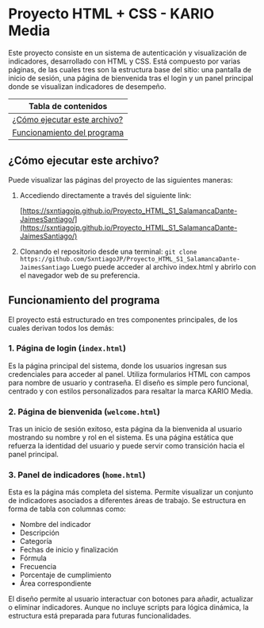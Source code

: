
# Proyecto HTML + CSS - KARIO Media

Este proyecto consiste en un sistema de autenticación y visualización de indicadores, desarrollado con HTML y CSS. Está compuesto por varias páginas, de las cuales tres son la estructura base del sitio: una pantalla de inicio de sesión, una página de bienvenida tras el login y un panel principal donde se visualizan indicadores de desempeño.

| Tabla de contenidos |
|--------------------|
| [¿Cómo ejecutar este archivo?](#Ejecucion) |
| [Funcionamiento del programa](#Funcionamiento) |

<a name="Ejecucion"></a>

## ¿Cómo ejecutar este archivo?

Puede visualizar las páginas del proyecto de las siguientes maneras:

1. Accediendo directamente a través del siguiente link:

    [https://sxntiagojp.github.io/Proyecto_HTML_S1_SalamancaDante-JaimesSantiago/](https://sxntiagojp.github.io/Proyecto_HTML_S1_SalamancaDante-JaimesSantiago/)

2. Clonando el repositorio desde una terminal:
   ```git clone https://github.com/SxntiagoJP/Proyecto_HTML_S1_SalamancaDante-JaimesSantiago```
   Luego puede acceder al archivo index.html y abrirlo con el navegador web de su preferencia.

<a name="Funcionamiento"></a>

## Funcionamiento del programa

El proyecto está estructurado en tres componentes principales, de los cuales derivan todos los demás:

### 1. Página de login (`index.html`)

Es la página principal del sistema, donde los usuarios ingresan sus credenciales para acceder al panel. Utiliza formularios HTML con campos para nombre de usuario y contraseña. El diseño es simple pero funcional, centrado y con estilos personalizados para resaltar la marca KARIO Media.

### 2. Página de bienvenida (`welcome.html`)

Tras un inicio de sesión exitoso, esta página da la bienvenida al usuario mostrando su nombre y rol en el sistema. Es una página estática que refuerza la identidad del usuario y puede servir como transición hacia el panel principal.

### 3. Panel de indicadores (`home.html`)

Esta es la página más completa del sistema. Permite visualizar un conjunto de indicadores asociados a diferentes áreas de trabajo. Se estructura en forma de tabla con columnas como:

- Nombre del indicador
- Descripción
- Categoría
- Fechas de inicio y finalización
- Fórmula
- Frecuencia
- Porcentaje de cumplimiento
- Área correspondiente

El diseño permite al usuario interactuar con botones para añadir, actualizar o eliminar indicadores. Aunque no incluye scripts para lógica dinámica, la estructura está preparada para futuras funcionalidades.
